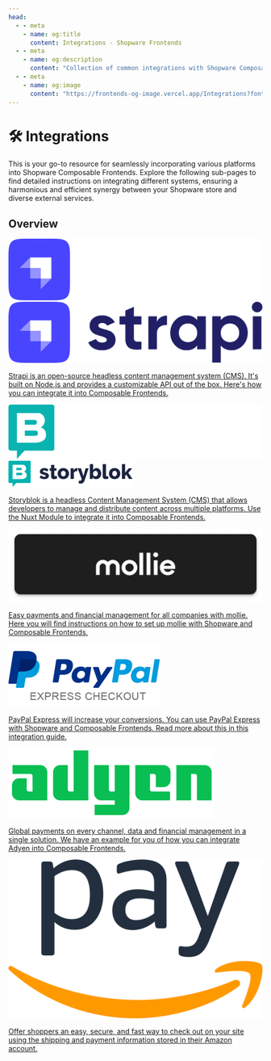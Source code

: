 ```yaml
---
head:
  - - meta
    - name: og:title
      content: Integrations - Shopware Frontends
  - - meta
    - name: og:description
      content: "Collection of common integrations with Shopware Composable Frontends."
  - - meta
    - name: og:image
      content: "https://frontends-og-image.vercel.app/Integrations?fontSize=150px"
---
```


# 🛠️ Integrations

This is your go-to resource for seamlessly incorporating various platforms into Shopware Composable Frontends. Explore the following sub-pages to find detailed instructions on integrating different systems,
ensuring a harmonious and efficient synergy between your Shopware store and diverse external services.

## Overview

<div class="grid grid-cols-1 lg:grid-cols-2 gap-4 place-items-center">
  <div>
    <a href="cms/strapi.html" class="block max-w-sm p-6 bg-white border border-gray-200 rounded-lg shadow text-gray-700 hover:bg-gray-100 dark:bg-#242424 dark:border-#363636 dark:border-solid dark:hover:bg-#282828 my-5 text-center">
      <span class="hidden dark:block mb-2 text-2xl font-bold tracking-tight text-gray-900"><img src="../../.assets/cms-icons/Strapi.full.logo.light.png" alt="Strapi Logo" class="my-8 h-14 inline" /></span>
      <span class="block dark:hidden mb-2 text-2xl font-bold tracking-tight text-gray-900"><img src="../../.assets/cms-icons/Strapi.full.logo.dark.png" alt="Strapi Logo" class="my-8 h-14 inline" /></span>
      <p class="font-normal text-gray-700 dark:text-gray-400 h-40">Strapi is an open-source headless content management system (CMS). It's built on Node.js and provides a customizable API out of the box. Here's how you can integrate it into Composable Frontends.</p>
    </a>
  </div>
  <div>
    <a href="cms/storyblok.html" class="block max-w-sm p-6 bg-white border border-gray-200 rounded-lg shadow text-gray-700 hover:bg-gray-100 dark:bg-#242424 dark:border-#363636 dark:border-solid dark:hover:bg-#282828 my-5 text-center">
      <span class="hidden dark:block mb-2 text-2xl font-bold tracking-tight text-gray-900 dark:text-white"><img src="../../.assets/cms-icons/storyblok.light.svg" alt="storyblok Logo" class="my-8 h-14 inline" /></span>
      <span class="block dark:hidden mb-2 text-2xl font-bold tracking-tight text-gray-900 dark:text-white"><img src="../../.assets/cms-icons/storyblok.dark.svg" alt="storyblok Logo" class="my-8 h-14 inline" /></span>
      <p class="font-normal text-gray-700 dark:text-gray-400 h-40">Storyblok is a headless Content Management System (CMS) that allows developers to manage and distribute content across multiple platforms. Use the Nuxt Module to integrate it into Composable Frontends.</p>
    </a>
  </div>
  <div>
    <a href="payments/mollie.html" class="block max-w-sm p-6 bg-white border border-gray-200 rounded-lg shadow text-gray-700 hover:bg-gray-100 dark:bg-#242424 dark:border-#363636 dark:border-solid dark:hover:bg-#282828 mb-5 text-center">
      <span class="mb-2 text-2xl font-bold tracking-tight text-gray-900 dark:text-white"><img src="../../.assets/payment-icons/mollie.webp" alt="mollie Logo" class="my-8 h-20 inline"/></span>
        <p class="font-normal text-gray-700 dark:text-gray-400 h-40">Easy payments and financial management for all companies with mollie. Here you will find instructions on how to set up mollie with Shopware and Composable Frontends.</p>
    </a>
  </div>
  <div>
    <a href="payments/paypal-express.html" class="block max-w-sm p-6 bg-white border border-gray-200 rounded-lg shadow text-gray-700 hover:bg-gray-100 dark:bg-#242424 dark:border-#363636 dark:border-solid dark:hover:bg-#282828 mb-5 text-center">
      <span class="mb-2 text-2xl font-bold tracking-tight text-gray-900 dark:text-white"><img src="../../.assets/payment-icons/paypal-express.png" alt="PayPal Express Logo" class="my-8 h-20 inline" /></span>
      <p class="font-normal text-gray-700 dark:text-gray-400 h-40">PayPal Express will increase your conversions. You can use PayPal Express with Shopware and Composable Frontends. Read more about this in this integration guide.</p>
    </a>
  </div>
  <div>
    <a href="payments/adyen.html" class="block max-w-sm p-6 bg-white border border-gray-200 rounded-lg shadow text-gray-700 hover:bg-gray-100 dark:bg-#242424 dark:border-#363636 dark:border-solid dark:hover:bg-#282828 mb-5 text-center">
      <span class="mb-2 text-2xl font-bold tracking-tight text-gray-900 dark:text-white"><img src="../../.assets/payment-icons/adyen.png" alt="Adyen Logo" class="my-8 h-20 inline" /></span>
      <p class="font-normal text-gray-700 dark:text-gray-400 h-40">Global payments on every channel, data and financial management in a single solution. We have an example for you of how you can integrate Adyen into Composable Frontends.</p>
    </a>
  </div>
  <div>
    <a href="payments/amazon-pay.html" class="block max-w-sm p-6 bg-white border border-gray-200 rounded-lg shadow text-gray-700 hover:bg-gray-100 dark:bg-#242424 dark:border-#363636 dark:border-solid dark:hover:bg-#282828 mb-5 text-center">
      <span class="mb-2 text-2xl font-bold tracking-tight text-gray-900 dark:text-white"><img src="../../.assets/payment-icons/amazon-pay.png" alt="Adyen Logo" class="my-8 h-20 inline" /></span>
      <p class="font-normal text-gray-700 dark:text-gray-400 h-40">Offer shoppers an easy, secure, and fast way to check out on your site using the shipping and payment information stored in their Amazon account.</p>
    </a>
  </div>
</div>
